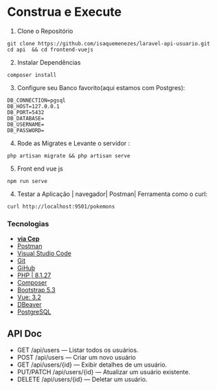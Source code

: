 # Construa e Execute
1. Clone o Repositório
```
git clone https://github.com/isaquemenezes/laravel-api-usuario.git
cd api  && cd frontend-vuejs
```
2. Instalar Dependências
```
composer install

```

3. Configure seu Banco favorito(aqui estamos com Postgres):
```
DB_CONNECTION=pgsql
DB_HOST=127.0.0.1
DB_PORT=5432
DB_DATABASE=
DB_USERNAME=
DB_PASSWORD=
``` 
4. Rode as Migrates e Levante o servidor :
 ```
 php artisan migrate && php artisan serve
``` 

5. Front end vue js
```
npm run serve
```


4. Testar a Aplicação | navegador| Postman| Ferramenta como o curl:
```
curl http://localhost:9501/pokemons
```

### Tecnologias

- **[via Cep](https://viacep.com.br/)**
- [Postman](https://www.postman.com/)
- [Visual Studio Code](https://code.visualstudio.com/)
- [Git](https://git-scm.com/)
- [GiHub](https://github.com/)
- [PHP | 8.1.27 ](https://www.php.net/)
- [Composer](https://getcomposer.org/)
- [Bootstrap 5.3](https://getbootstrap.com/)
- [Vue: 3.2 ](https://vuejs.org/)
- [DBeaver ](https://dbeaver.io/download/)
- [PostgreSQL](https://www.postgresql.org/)

## API Doc
- GET /api/users — Listar todos os usuários.
- POST /api/users — Criar um novo usuário
- GET /api/users/{id} — Exibir detalhes de um usuário.
- PUT/PATCH /api/users/{id} — Atualizar um usuário existente.
- DELETE /api/users/{id} — Deletar um usuário.
